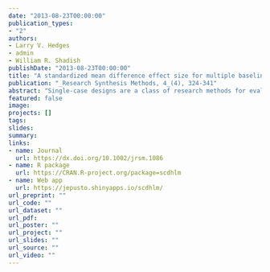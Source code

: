 ```yaml
---
date: "2013-08-23T00:00:00"
publication_types:
- "2"
authors:
- Larry V. Hedges
- admin
- William R. Shadish
publishDate: "2013-08-23T00:00:00"
title: "A standardized mean difference effect size for multiple baseline designs"
publication: "_Research Synthesis Methods, 4_(4), 324-341"
abstract: "Single-case designs are a class of research methods for evaluating treatment effects by measuring outcomes repeatedly over time while systematically introducing different condition (e.g., treatment and control) to the same individual. The designs are used across fields such as behavior analysis, clinical psychology, special education, and medicine. Emerging standards for single-case designs have focused attention on methods for summarizing and meta-analyzing findings and on the need for effect sizes indices that are comparable to those used in between-subjects designs. In the previous work, we discussed how to define and estimate an effect size that is directly comparable to the standardized mean difference often used in between-subjects research based on the data from a particular type of single-case design, the treatment reversal or (AB)k design. This paper extends the effect size measure to another type of single-case study, the multiple baseline design. We propose estimation methods for the effect size and its variance, study the estimators using simulation, and demonstrate the approach in two applications."
featured: false
image: 
projects: []
tags: 
slides: 
summary: 
links:
- name: Journal
  url: https://dx.doi.org/10.1002/jrsm.1086
- name: R package
  url: https://CRAN.R-project.org/package=scdhlm
- name: Web app
  url: https://jepusto.shinyapps.io/scdhlm/
url_preprint: ""
url_code: ""
url_dataset: ""
url_pdf: 
url_poster: ""
url_project: ""
url_slides: ""
url_source: ""
url_video: ""
---
```

